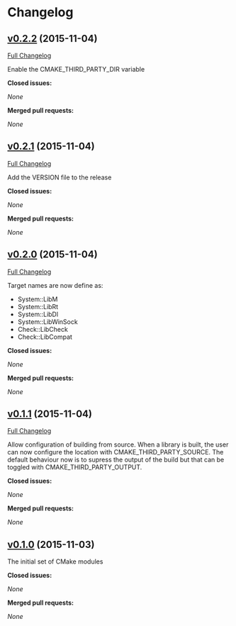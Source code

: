 # Changelog

## [v0.2.2](https://github.com/vcatechnology/cmake/tree/v0.2.2) (2015-11-04)
[Full Changelog](https://github.com/vcatechnology/cmake/compare/v0.2.1...v0.2.2)

Enable the CMAKE_THIRD_PARTY_DIR variable

**Closed issues:**

_None_

**Merged pull requests:**

_None_

## [v0.2.1](https://github.com/vcatechnology/cmake/tree/v0.2.1) (2015-11-04)
[Full Changelog](https://github.com/vcatechnology/cmake/compare/v0.2.0...v0.2.1)

Add the VERSION file to the release

**Closed issues:**

_None_

**Merged pull requests:**

_None_

## [v0.2.0](https://github.com/vcatechnology/cmake/tree/v0.2.0) (2015-11-04)
[Full Changelog](https://github.com/vcatechnology/cmake/compare/v0.1.1...v0.2.0)

Target names are now define as:

  - System::LibM
  - System::LibRt
  - System::LibDl
  - System::LibWinSock
  - Check::LibCheck
  - Check::LibCompat

**Closed issues:**

_None_

**Merged pull requests:**

_None_

## [v0.1.1](https://github.com/vcatechnology/cmake/tree/v0.1.1) (2015-11-04)
[Full Changelog](https://github.com/vcatechnology/cmake/compare/v0.1.0...v0.1.1)

Allow configuration of building from source. When a library is built, the user can now configure the location with CMAKE_THIRD_PARTY_SOURCE. The default behaviour now is to supress the output of the build but that can be toggled with CMAKE_THIRD_PARTY_OUTPUT.

**Closed issues:**

_None_

**Merged pull requests:**

_None_

## [v0.1.0](https://github.com/vcatechnology/cmake/tree/v0.1.0) (2015-11-03)


The initial set of CMake modules

**Closed issues:**

_None_

**Merged pull requests:**

_None_
